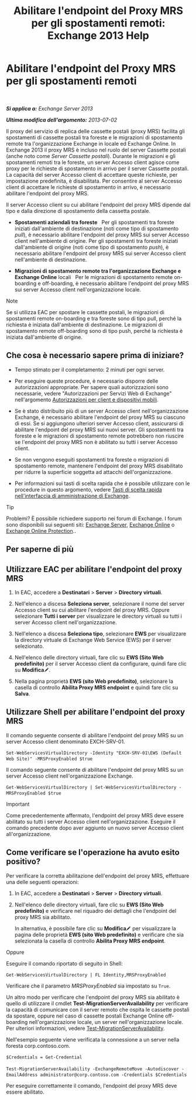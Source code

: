 ﻿---
title: "Abilitare l'endpoint del Proxy MRS per gli spostamenti remoti: Exchange 2013 Help"
TOCTitle: Abilitare l'endpoint del Proxy MRS per gli spostamenti remoti
ms:assetid: 9840f712-127e-4c2d-bfe5-1b35cdb2a31b
ms:mtpsurl: https://technet.microsoft.com/it-it/library/Dn155787(v=EXCHG.150)
ms:contentKeyID: 54652878
ms.date: 05/22/2018
mtps_version: v=EXCHG.150
ms.translationtype: MT
---

# Abilitare l'endpoint del Proxy MRS per gli spostamenti remoti

 

_**Si applica a:** Exchange Server 2013_

_**Ultima modifica dell'argomento:** 2013-07-02_

Il proxy del servizio di replica delle cassette postali (proxy MRS) facilita gli spostamenti di cassette postali tra foreste e le migrazioni di spostamento remote tra l'organizzazione Exchange in locale ed Exchange Online. In Exchange 2013 il proxy MRS è incluso nel ruolo del server Cassette postali (anche noto come *Server Cassette postali*). Durante le migrazioni e gli spostamenti remoti tra le foreste, un server Accesso client agisce come proxy per le richieste di spostamento in arrivo per il server Cassette postali. La capacità del server Accesso client di accettare queste richieste, per impostazione predefinita, è disabilitata. Per consentire al server Accesso client di accettare le richieste di spostamento in arrivo, è necessario abilitare l'endpoint del proxy MRS.

Il server Accesso client su cui abilitare l'endpoint del proxy MRS dipende dal tipo e dalla direzione di spostamento della cassetta postale.

  - **Spostamenti aziendali tra foreste**   Per gli spostamenti tra foreste iniziati dall'ambiente di destinazione (noti come tipo di spostamento *pull*), è necessario abilitare l'endpoint del proxy MRS sui server Accesso client nell'ambiente di origine. Per gli spostamenti tra foreste iniziati dall'ambiente di origine (noti come tipo di spostamento *push*), è necessario abilitare l'endpoint del proxy MRS sui server Accesso client nell'ambiente di destinazione.

  - **Migrazioni di spostamento remote tra l'organizzazione Exchange e Exchange Online** locali   Per le migrazioni di spostamento remote on-boarding e off-boarding, è necessario abilitare l'endpoint del proxy MRS sui server Accesso client nell'organizzazione locale.


> [!NOTE]
> Se si utilizza EAC per spostare le cassette postali, le migrazioni di spostamenti remote on-boarding e tra foreste sono di tipo pull, perché la richiesta è iniziata dall'ambiente di destinazione. Le migrazioni di spostamento remote off-boarding sono di tipo push, perché la richiesta è iniziata dall'ambiente di origine.



## Che cosa è necessario sapere prima di iniziare?

  - Tempo stimato per il completamento: 2 minuti per ogni server.

  - Per eseguire queste procedure, è necessario disporre delle autorizzazioni appropriate. Per sapere quali autorizzazioni sono necessarie, vedere "Autorizzazioni per Servizi Web di Exchange" nell'argomento [Autorizzazioni per client e dispositivi mobili](clients-and-mobile-devices-permissions-exchange-2013-help.md).

  - Se è stato distribuito più di un server Accesso client nell'organizzazione Exchange, è necessario abilitare l'endpoint del proxy MRS su ciascuno di essi. Se si aggiungono ulteriori server Accesso client, assicurarsi di abilitare l'endpoint del proxy MRS sui nuovi server. Gli spostamenti tra foreste e le migrazioni di spostamento remote potrebbero non riuscire se l'endpoint del proxy MRS non è abilitato su tutti i server Accesso client.

  - Se non vengono eseguiti spostamenti tra foreste o migrazioni di spostamento remote, mantenere l'endpoint del proxy MRS disabilitato per ridurre la superficie soggetta ad attacchi dell'organizzazione.

  - Per informazioni sui tasti di scelta rapida che è possibile utilizzare con le procedure in questo argomento, vedere [Tasti di scelta rapida nell'interfaccia di amministrazione di Exchange](keyboard-shortcuts-in-the-exchange-admin-center-exchange-online-protection-help.md).


> [!TIP]
> Problemi? È possibile richiedere supporto nei forum di Exchange. I forum sono disponibili sui seguenti siti: <A href="https://go.microsoft.com/fwlink/p/?linkid=60612">Exchange Server</A>, <A href="https://go.microsoft.com/fwlink/p/?linkid=267542">Exchange Online</A> o <A href="https://go.microsoft.com/fwlink/p/?linkid=285351">Exchange Online Protection</A>..



## Per saperne di più

## Utilizzare EAC per abilitare l'endpoint del proxy MRS

1.  In EAC, accedere a **Destinatari** \> **Server** \> **Directory virtuali**.

2.  Nell'elenco a discesa **Seleziona server**, selezionare il nome del server Accesso client su cui abilitare l'endpoint del proxy MRS. Oppure selezionare **Tutti i server** per visualizzare le directory virtuali su tutti i server Accesso client nell'organizzazione.

3.  Nell'elenco a discesa **Seleziona tipo**, selezionare **EWS** per visualizzare la directory virtuale di Exchange Web Service (EWS) per il server selezionato.

4.  Nell'elenco delle directory virtuali, fare clic su **EWS (Sito Web predefinito)** per il server Accesso client da configurare, quindi fare clic su **Modifica**![Icona Modifica](images/JJ218640.6f53ccb2-1f13-4c02-bea0-30690e6ea71d(EXCHG.150).gif "Icona Modifica").

5.  Nella pagina proprietà **EWS (sito Web predefinito)**, selezionare la casella di controllo **Abilita Proxy MRS endpoint** e quindi fare clic su **Salva**.

## Utilizzare Shell per abilitare l'endpoint del proxy MRS

Il comando seguente consente di abilitare l'endpoint del proxy MRS su un server Accesso client denominato EXCH-SRV-01.

    Set-WebServicesVirtualDirectory -Identity "EXCH-SRV-01\EWS (Default Web Site)" -MRSProxyEnabled $true

Il comando seguente consente di abilitare l'endpoint del proxy MRS su un server Accesso client nell'organizzazione Exchange.

    Get-WebServicesVirtualDirectory | Set-WebServicesVirtualDirectory -MRSProxyEnabled $true


> [!IMPORTANT]
> Come precedentemente affermato, l'endpoint del proxy MRS deve essere abilitato su tutti i server Accesso client nell'organizzazione. Eseguire il comando precedente dopo aver aggiunto un nuovo server Accesso client all'organizzazione.



## Come verificare se l'operazione ha avuto esito positivo?

Per verificare la corretta abilitazione dell'endpoint del proxy MRS, effettuare una delle seguenti operazioni:

1.  In EAC, accedere a **Destinatari** \> **Server** \> **Directory virtuali**.

2.  Nell'elenco delle directory virtuali, fare clic su **EWS (Sito Web predefinito)** e verificare nel riquadro dei dettagli che l'endpoint del proxy MRS sia abilitato.
    
    In alternativa, è possibile fare clic su **Modifica**![Icona Modifica](images/JJ218640.6f53ccb2-1f13-4c02-bea0-30690e6ea71d(EXCHG.150).gif "Icona Modifica") per visualizzare la pagina delle proprietà **EWS (sito Web predefinito)** e verificare che sia selezionata la casella di controllo **Abilita Proxy MRS endpoint**.

Oppure

Eseguire il comando riportato di seguito in Shell:

    Get-WebServicesVirtualDirectory | FL Identity,MRSProxyEnabled

Verificare che il parametro *MRSProxyEnabled* sia impostato su `True`.

Un altro modo per verificare che l'endpoint del proxy MRS sia abilitato è quello di utilizzare il cmdlet **Test-MigrationServerAvailability** per verificare la capacità di comunicare con il server remoto che ospita le cassette postali da spostare, oppure nel caso di cassette postali Exchange Online off-boarding nell'organizzazione locale, un server nell'organizzazione locale. Per ulteriori informazioni, vedere [Test-MigrationServerAvailability](https://technet.microsoft.com/it-it/library/jj219169\(v=exchg.150\)).

Nell'esempio seguente viene verificata la connessione a un server nella foresta corp.contoso.com.

    $Credentials = Get-Credential

    Test-MigrationServerAvailability -ExchangeRemoteMove -Autodiscover -EmailAddress administrator@corp.contoso.com -Credentials $Credentials

Per eseguire correttamente il comando, l'endpoint del proxy MRS deve essere abilitato.


